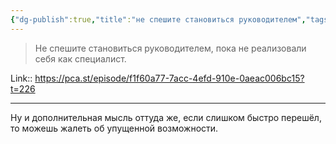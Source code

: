 ```yaml
---
{"dg-publish":true,"title":"не спешите становиться руководителем","tags":["quotes"],"date":"2023-05-18T16:23:31+04:00","modified_at":"2023-06-25T20:11:37+03:00","dg-path":"/quotes/202305181623.md","permalink":"/quotes/202305181623/","dgPassFrontmatter":true}
---
```



> Не спешите становиться руководителем, пока не реализовали себя как специалист. 

Link:: https://pca.st/episode/f1f60a77-7acc-4efd-910e-0aeac006bc15?t=226

---

Ну и дополнительная мысль оттуда же, если слишком быстро перешёл, то можешь жалеть об упущенной возможности.
